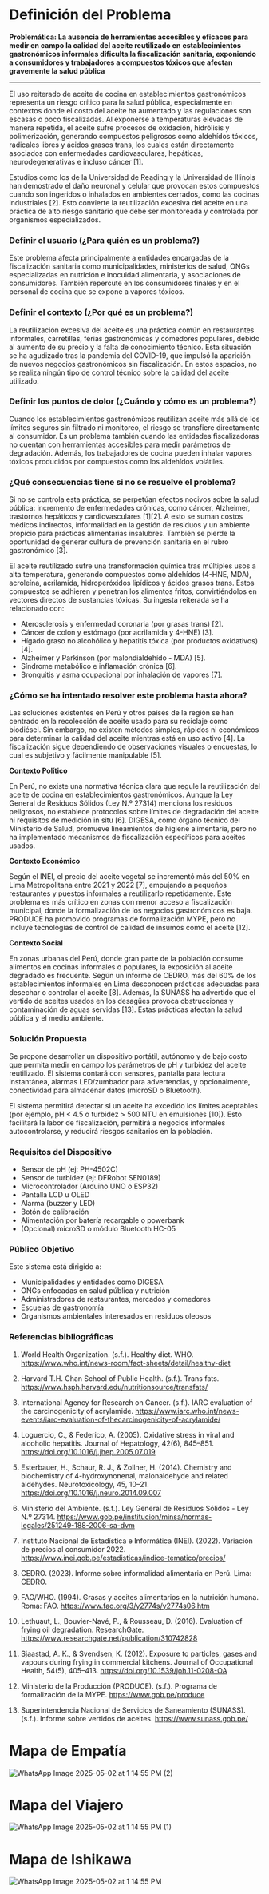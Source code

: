 # Definición del Problema

**Problemática: La ausencia de herramientas accesibles y eficaces para medir en campo la calidad del aceite reutilizado en establecimientos gastronómicos informales dificulta la fiscalización sanitaria, exponiendo a consumidores y trabajadores a compuestos tóxicos que afectan gravemente la salud pública**

-----

El uso reiterado de aceite de cocina en establecimientos gastronómicos representa un riesgo crítico para la salud pública, especialmente en contextos donde el costo del aceite ha aumentado y las regulaciones son escasas o poco fiscalizadas. Al exponerse a temperaturas elevadas de manera repetida, el aceite sufre procesos de oxidación, hidrólisis y polimerización, generando compuestos peligrosos como aldehídos tóxicos, radicales libres y ácidos grasos trans, los cuales están directamente asociados con enfermedades cardiovasculares, hepáticas, neurodegenerativas e incluso cáncer [1]. 

Estudios como los de la Universidad de Reading y la Universidad de Illinois han demostrado el daño neuronal y celular que provocan estos compuestos cuando son ingeridos o inhalados en ambientes cerrados, como las cocinas industriales [2]. Esto convierte la reutilización excesiva del aceite en una práctica de alto riesgo sanitario que debe ser monitoreada y controlada por organismos especializados.

### Definir el usuario (¿Para quién es un problema?)

Este problema afecta principalmente a entidades encargadas de la fiscalización sanitaria como municipalidades, ministerios de salud, ONGs especializadas en nutrición e inocuidad alimentaria, y asociaciones de consumidores. También repercute en los consumidores finales y en el personal de cocina que se expone a vapores tóxicos.

### Definir el contexto (¿Por qué es un problema?)

La reutilización excesiva del aceite es una práctica común en restaurantes informales, carretillas, ferias gastronómicas y comedores populares, debido al aumento de su precio y la falta de conocimiento técnico. Esta situación se ha agudizado tras la pandemia del COVID-19, que impulsó la aparición de nuevos negocios gastronómicos sin fiscalización. En estos espacios, no se realiza ningún tipo de control técnico sobre la calidad del aceite utilizado.

### Definir los puntos de dolor (¿Cuándo y cómo es un problema?)

Cuando los establecimientos gastronómicos reutilizan aceite más allá de los límites seguros sin filtrado ni monitoreo, el riesgo se transfiere directamente al consumidor. Es un problema también cuando las entidades fiscalizadoras no cuentan con herramientas accesibles para medir parámetros de degradación. Además, los trabajadores de cocina pueden inhalar vapores tóxicos producidos por compuestos como los aldehídos volátiles.

### ¿Qué consecuencias tiene si no se resuelve el problema?

Si no se controla esta práctica, se perpetúan efectos nocivos sobre la salud pública: incremento de enfermedades crónicas, como cáncer, Alzheimer, trastornos hepáticos y cardiovasculares [1][2]. A esto se suman costos médicos indirectos, informalidad en la gestión de residuos y un ambiente propicio para prácticas alimentarias insalubres. También se pierde la oportunidad de generar cultura de prevención sanitaria en el rubro gastronómico [3].

El aceite reutilizado sufre una transformación química tras múltiples usos a alta temperatura, generando compuestos como aldehídos (4-HNE, MDA), acroleína, acrilamida, hidroperóxidos lipídicos y ácidos grasos trans. Estos compuestos se adhieren y penetran los alimentos fritos, convirtiéndolos en vectores directos de sustancias tóxicas. Su ingesta reiterada se ha relacionado con:
- Aterosclerosis y enfermedad coronaria (por grasas trans) [2].
- Cáncer de colon y estómago (por acrilamida y 4-HNE) [3].
- Hígado graso no alcohólico y hepatitis tóxica (por productos oxidativos) [4].
- Alzheimer y Parkinson (por malondialdehído - MDA) [5].
- Síndrome metabólico e inflamación crónica [6].
- Bronquitis y asma ocupacional por inhalación de vapores [7].

### ¿Cómo se ha intentado resolver este problema hasta ahora?

Las soluciones existentes en Perú y otros países de la región se han centrado en la recolección de aceite usado para su reciclaje como biodiésel. Sin embargo, no existen métodos simples, rápidos ni económicos para determinar la calidad del aceite mientras está en uso activo [4]. La fiscalización sigue dependiendo de observaciones visuales o encuestas, lo cual es subjetivo y fácilmente manipulable [5].

**Contexto Político**

En Perú, no existe una normativa técnica clara que regule la reutilización del aceite de cocina en establecimientos gastronómicos. Aunque la Ley General de Residuos Sólidos (Ley N.º 27314) menciona los residuos peligrosos, no establece protocolos sobre límites de degradación del aceite ni requisitos de medición in situ [6]. DIGESA, como órgano técnico del Ministerio de Salud, promueve lineamientos de higiene alimentaria, pero no ha implementado mecanismos de fiscalización específicos para aceites usados. 

**Contexto Económico**

Según el INEI, el precio del aceite vegetal se incrementó más del 50% en Lima Metropolitana entre 2021 y 2022 [7], empujando a pequeños restaurantes y puestos informales a reutilizarlo repetidamente. Este problema es más crítico en zonas con menor acceso a fiscalización municipal, donde la formalización de los negocios gastronómicos es baja. PRODUCE ha promovido programas de formalización MYPE, pero no incluye tecnologías de control de calidad de insumos como el aceite [12]. 

**Contexto Social**

En zonas urbanas del Perú, donde gran parte de la población consume alimentos en cocinas informales o populares, la exposición al aceite degradado es frecuente. Según un informe de CEDRO, más del 60% de los establecimientos informales en Lima desconocen prácticas adecuadas para desechar o controlar el aceite [8]. Además, la SUNASS ha advertido que el vertido de aceites usados en los desagües provoca obstrucciones y contaminación de aguas servidas [13]. Estas prácticas afectan la salud pública y el medio ambiente.

### Solución Propuesta
Se propone desarrollar un dispositivo portátil, autónomo y de bajo costo que permita medir en campo los parámetros de pH y turbidez del aceite reutilizado. El sistema contará con sensores, pantalla para lectura instantánea, alarmas LED/zumbador para advertencias, y opcionalmente, conectividad para almacenar datos (microSD o Bluetooth).

El sistema permitirá detectar si un aceite ha excedido los límites aceptables (por
ejemplo, pH < 4.5 o turbidez > 500 NTU en emulsiones [10]). Esto facilitará la labor de
fiscalización, permitirá a negocios informales autocontrolarse, y reducirá riesgos
sanitarios en la población.

### Requisitos del Dispositivo
- Sensor de pH (ej: PH-4502C)
- Sensor de turbidez (ej: DFRobot SEN0189)
- Microcontrolador (Arduino UNO o ESP32)
- Pantalla LCD u OLED
- Alarma (buzzer y LED)
- Botón de calibración
- Alimentación por batería recargable o powerbank
- (Opcional) microSD o módulo Bluetooth HC-05
  
### Público Objetivo 

Este sistema está dirigido a:

- Municipalidades y entidades como DIGESA
- ONGs enfocadas en salud pública y nutrición
- Administradores de restaurantes, mercados y comedores
- Escuelas de gastronomía
- Organismos ambientales interesados en residuos oleosos

### Referencias bibliográficas

1) World Health Organization. (s.f.). Healthy diet. WHO. https://www.who.int/news-room/fact-sheets/detail/healthy-diet

2) Harvard T.H. Chan School of Public Health. (s.f.). Trans fats. https://www.hsph.harvard.edu/nutritionsource/transfats/

3) International Agency for Research on Cancer. (s.f.). IARC evaluation of the carcinogenicity of acrylamide. https://www.iarc.who.int/news-events/iarc-evaluation-of-thecarcinogenicity-of-acrylamide/

4) Loguercio, C., & Federico, A. (2005). Oxidative stress in viral and alcoholic hepatitis. Journal of Hepatology, 42(6), 845–851. https://doi.org/10.1016/j.jhep.2005.07.019

5) Esterbauer, H., Schaur, R. J., & Zollner, H. (2014). Chemistry and biochemistry of 4-hydroxynonenal, malonaldehyde and related aldehydes. Neurotoxicology, 45, 10–21. https://doi.org/10.1016/j.neuro.2014.09.007

6) Ministerio del Ambiente. (s.f.). Ley General de Residuos Sólidos - Ley N.º 27314. https://www.gob.pe/institucion/minsa/normas-legales/251249-188-2006-sa-dvm

7) Instituto Nacional de Estadística e Informática (INEI). (2022). Variación de precios al consumidor 2022. https://www.inei.gob.pe/estadisticas/indice-tematico/precios/

8) CEDRO. (2023). Informe sobre informalidad alimentaria en Perú. Lima: CEDRO.

9) FAO/WHO. (1994). Grasas y aceites alimentarios en la nutrición humana. Roma: FAO. https://www.fao.org/3/y2774s/y2774s06.htm

10) Lethuaut, L., Bouvier-Navé, P., & Rousseau, D. (2016). Evaluation of frying oil degradation. ResearchGate. https://www.researchgate.net/publication/310742828

11) Sjaastad, A. K., & Svendsen, K. (2012). Exposure to particles, gases and vapours during frying in commercial kitchens. Journal of Occupational Health, 54(5), 405–413. https://doi.org/10.1539/joh.11-0208-OA

12) Ministerio de la Producción (PRODUCE). (s.f.). Programa de formalización de la MYPE. https://www.gob.pe/produce

13) Superintendencia Nacional de Servicios de Saneamiento (SUNASS). (s.f.). Informe sobre vertidos de aceites. https://www.sunass.gob.pe/

# Mapa de Empatía
![WhatsApp Image 2025-05-02 at 1 14 55 PM (2)](https://github.com/user-attachments/assets/daa28ac6-3453-4b49-af6f-ed795f028ffd)


# Mapa del Viajero
![WhatsApp Image 2025-05-02 at 1 14 55 PM (1)](https://github.com/user-attachments/assets/5f3700de-ac01-406a-bfdb-ddc47588fa55)


# Mapa de Ishikawa
![WhatsApp Image 2025-05-02 at 1 14 55 PM](https://github.com/user-attachments/assets/9639c042-5674-4867-a43f-c63ad670bc57)
